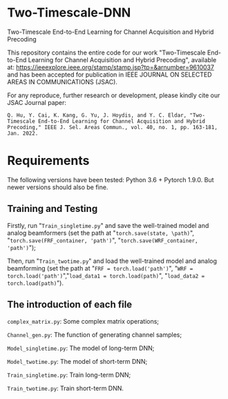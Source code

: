 # Two-Timescale-DNN
Two-Timescale End-to-End Learning for Channel Acquisition and Hybrid Precoding

This repository contains the entire code for our work "Two-Timescale End-to-End Learning for Channel Acquisition and Hybrid Precoding", available at: https://ieeexplore.ieee.org/stamp/stamp.jsp?tp=&arnumber=9610037 and has been accepted for publication in IEEE JOURNAL ON SELECTED AREAS IN COMMUNICATIONS (JSAC).

For any reproduce, further research or development, please kindly cite our JSAC Journal paper:

`Q. Hu, Y. Cai, K. Kang, G. Yu, J. Hoydis, and Y. C. Eldar, "Two-Timescale End-to-End Learning for Channel Acquisition and Hybrid Precoding," IEEE J. Sel. Areas Commun., vol. 40, no. 1, pp. 163-181, Jan. 2022.`

# Requirements
The following versions have been tested: Python 3.6 + Pytorch 1.9.0. But newer versions should also be fine.

## Training and Testing
Firstly, run "`Train_singletime.py`" and save the well-trained model and analog beamformers (set the path at "`torch.save(state, \path)`", "`torch.save(FRF_container, 'path')`", "`torch.save(WRF_container, 'path')`");

Then, run "`Train_twotime.py`" and load the well-trained model and analog beamforming (set the path at "`FRF = torch.load('path')`", "`WRF = torch.load('path')`","`load_data1 = torch.load(path)`", "`load_data2 = torch.load(path)`").


## The introduction of each file
`complex_matrix.py`: Some complex matrix operations;

`Channel_gen.py`: The function of generating channel samples;

`Model_singletime.py`: The model of long-term DNN;

`Model_twotime.py`: The model of short-term DNN;

`Train_singletime.py`: Train long-term DNN;

`Train_twotime.py`: Train short-term DNN.
